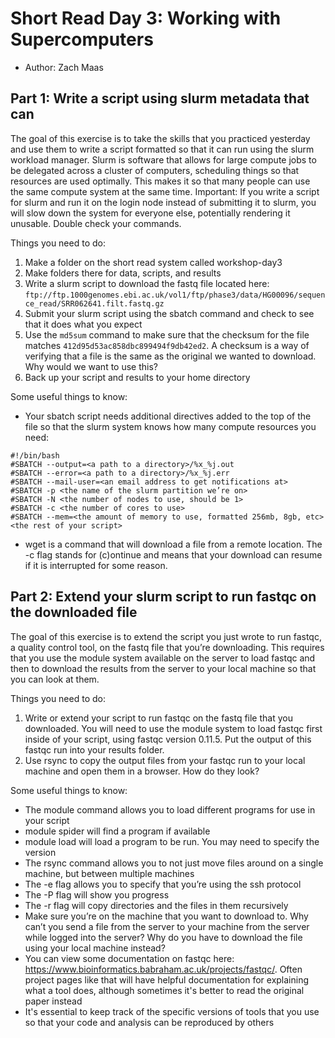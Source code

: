 # Short Read Day 3: Working with Supercomputers
- Author: Zach Maas

## Part 1: Write a script using slurm metadata that can

The goal of this exercise is to take the skills that you practiced yesterday and use them to write a script formatted so that it can run using the slurm workload manager. Slurm is software that allows for large compute jobs to be delegated across a cluster of computers, scheduling things so that resources are used optimally. This makes it so that many people can use the same compute system at the same time. Important: If you write a script for slurm and run it on the login node instead of submitting it to slurm, you will slow down the system for everyone else, potentially rendering it unusable. Double check your commands.

Things you need to do:

1. Make a folder on the short read system called workshop-day3
2. Make folders there for data, scripts, and results
3. Write a slurm script to download the fastq file located here:
`ftp://ftp.1000genomes.ebi.ac.uk/vol1/ftp/phase3/data/HG00096/sequence_read/SRR062641.filt.fastq.gz`
4. Submit your slurm script using the sbatch command and check to see that it does what you expect
5. Use the `md5sum` command to make sure that the checksum for the file matches `412d95d53ac858dbc899494f9db42ed2`. A checksum is a way of verifying that a file is the same as the original we wanted to download. Why would we want to use this?
5. Back up your script and results to your home directory

Some useful things to know:

- Your sbatch script needs additional directives added to the top of the file so that the slurm system knows how many compute resources you need:
```
#!/bin/bash
#SBATCH --output=<a path to a directory>/%x_%j.out
#SBATCH --error=<a path to a directory>/%x_%j.err
#SBATCH --mail-user=<an email address to get notifications at>
#SBATCH -p <the name of the slurm partition we’re on>
#SBATCH -N <the number of nodes to use, should be 1>
#SBATCH -c <the number of cores to use>
#SBATCH --mem=<the amount of memory to use, formatted 256mb, 8gb, etc>
<the rest of your script>
```
- wget is a command that will download a file from a remote location. The -c flag stands for (c)ontinue and means that your download can resume if it is interrupted for some reason.

## Part 2: Extend your slurm script to run fastqc on the downloaded file

The goal of this exercise is to extend the script you just wrote to run fastqc, a quality control tool, on the fastq file that you’re downloading. This requires that you use the module system available on the server to load fastqc and then to download the results from the server to your local machine so that you can look at them.

Things you need to do:

1. Write or extend your script to run fastqc on the fastq file that you downloaded. You will need to use the module system to load fastqc first inside of your script, using fastqc version 0.11.5. Put the output of this fastqc run into your results folder.
2. Use rsync to copy the output files from your fastqc run to your local machine and open them in a browser. How do they look?

Some useful things to know:

- The module command allows you to load different programs for use in your script
- module spider <query> will find a program if available
- module load <program> will load a program to be run. You may need to
specify the version
- The rsync command allows you to not just move files around on a single machine, but
between multiple machines
- The -e flag allows you to specify that you’re using the ssh protocol
- The -P flag will show you progress
- The -r flag will copy directories and the files in them recursively
- Make sure you’re on the machine that you want to download to. Why can’t you
send a file from the server to your machine from the server while logged into the
server? Why do you have to download the file using your local machine instead?
- You can view some documentation on fastqc here:
https://www.bioinformatics.babraham.ac.uk/projects/fastqc/. Often project pages like that will have helpful documentation for explaining what a tool does, although sometimes it's better to read the original paper instead
- It's essential to keep track of the specific versions of tools that you use so that your code and analysis can be reproduced by others
